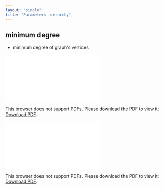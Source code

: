 ```yaml
---
layout: "single"
title: "Parameters hierarchy"
---
```

<!--this is a generated file-->

## minimum degree
* minimum degree of graph's vertices

<object data="../local_NCg08F.pdf" type="application/pdf" width="100%" height="480px"><embed src="../local_NCg08F.pdf"><p>This browser does not support PDFs. Please download the PDF to view it: <a href="../local_NCg08F.pdf">Download PDF</a>.</p></embed></object>


<object data="../NCg08F.pdf" type="application/pdf" width="100%" height="480px"><embed src="../NCg08F.pdf"><p>This browser does not support PDFs. Please download the PDF to view it: <a href="../NCg08F.pdf">Download PDF</a>.</p></embed></object>

